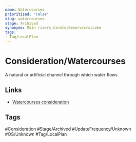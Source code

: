 ```yaml
---
name: Watercourses
prioritised: 'False'
slug: watercourses
stage: Archived
synonyms: Main rivers;Canals;Reservoirs;Lake
tags:
- Tag/LocalPlan
---
```


# Consideration/Watercourses

A natural or artificial channel through which water flows

## Links

* [Watercourses consideration](https://design.planning.data.gov.uk/planning-consideration/watercourses)

## Tags

#Consideration #Stage/Archived #UpdateFrequency/Unknown #OS/Unknown #Tag/LocalPlan